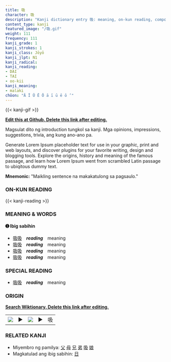 ```yaml
---
title: 吸
character: 吸
description: "Kanji dictionary entry 吸: meaning, on-kun reading, compounds, origin, related kanji"
content_type: kanji
featured_image: "/吸.gif"
weight: 111
frequency: 111
kanji_grade: 1
kanji_strokes: 1
kanji_class: Jōyō
kanji_jlpt: N1
kanji_radical: 
kanji_reading: 
- DAI
- TAI
- oo-kii
kanji_meaning:
- malaki
chōon: "Ā Ī Ū Ē Ō ā ī ū ē ō ’"
---
```

[//]: # (Don't edit the line below. Kanji animated GIF code is automatically generated.)
{{< kanji-gif >}}

[//]: # (Edit below this line.)

**[Edit this at Github. Delete this link after editing.](https://github.com/tim0g/tim/tree/main/content/kanji/吸/index.md)**

Magsulat dito ng introduction tungkol sa kanji. Mga opinions, impressions, suggestions, trivia, ang kung ano-ano pa.

Generate Lorem Ipsum placeholder text for use in your graphic, print and web layouts, and discover plugins for your favorite writing, design and blogging tools. Explore the origins, history and meaning of the famous passage, and learn how Lorem Ipsum went from scrambled Latin passage to ubiqitous dummy text.
 
**Mnemonic:** "Maikling sentence na makakatulong sa pagsaulo."

### ON-KUN READING

[//]: # (Don't edit the line below. ON-KUN READING code is automatically generated.)
{{< kanji-reading >}}

### MEANING & WORDS

#### ➊ **Ibig sabihin**
  - [吸](../吸)[吸](../吸)　***reading***　meaning
  - [吸](../吸)[吸](../吸)　***reading***　meaning
  - [吸](../吸)[吸](../吸)　***reading***　meaning
  - [吸](../吸)[吸](../吸)　***reading***　meaning

### SPECIAL READING
  - [吸](../吸)[吸](../吸)　***reading***　meaning

### ORIGIN

**[Search Wiktionary. Delete this link after editing.](https://wiktionary.org/wiki/吸)**
<table class="kanji-table"><tr><td>
<img src="60px-吸-bronze.svg.png">
</td><td>▶</td><td>
<img src="60px-吸-oracle.svg.png">
</td><td>▶</td>
<td class="kanji-origin">吸</td>
</tr></table>

### RELATED KANJI
- Miyembro ng pamilya: [父](../父) [母](../母) [兄](../兄) [弟](../弟) [吸](../吸) [娘](../娘)
- Magkatulad ang ibig sabihin: [日](../日)
